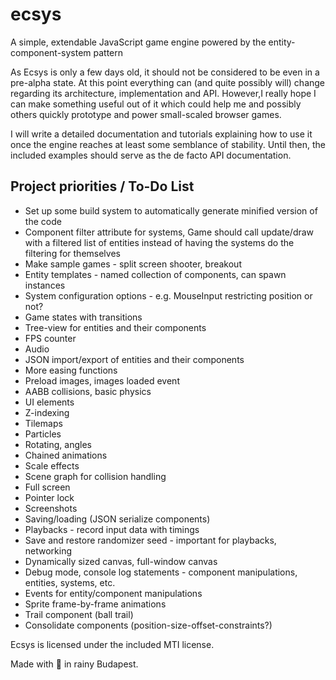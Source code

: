 # ecsys
A simple, extendable JavaScript game engine powered by the entity-component-system pattern

As Ecsys is only a few days old, it should not be considered to be even in a pre-alpha state. At this point everything can (and quite possibly will) change regarding its architecture, implementation and API. However,I really hope I can make something useful out of it which could help me and possibly others quickly prototype and power small-scaled browser games.

I will write a detailed documentation and tutorials explaining how to use it once the engine reaches at least some semblance of stability. Until then, the included examples should serve as the de facto API documentation.

## Project priorities / To-Do List
- Set up some build system to automatically generate minified version of the code
- Component filter attribute for systems, Game should call update/draw with a filtered list of entities instead of having the systems do the filtering for themselves
- Make sample games - split screen shooter, breakout
- Entity templates - named collection of components, can spawn instances
- System configuration options - e.g. MouseInput restricting position or not?
- Game states with transitions
- Tree-view for entities and their components
- FPS counter
- Audio
- JSON import/export of entities and their components
- More easing functions
- Preload images, images loaded event
- AABB collisions, basic physics
- UI elements
- Z-indexing
- Tilemaps
- Particles
- Rotating, angles
- Chained animations
- Scale effects
- Scene graph for collision handling
- Full screen
- Pointer lock
- Screenshots
- Saving/loading (JSON serialize components)
- Playbacks - record input data with timings
- Save and restore randomizer seed - important for playbacks, networking
- Dynamically sized canvas, full-window canvas
- Debug mode, console log statements - component manipulations, entities, systems, etc.
- Events for entity/component manipulations
- Sprite frame-by-frame animations
- Trail component (ball trail)
- Consolidate components (position-size-offset-constraints?)

Ecsys is licensed under the included MTI license.

Made with :beer: in rainy Budapest.